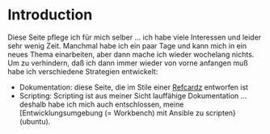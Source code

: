 # Introduction
Diese Seite pflege ich für mich selber ... ich habe viele Interessen und leider sehr wenig Zeit. Manchmal habe ich ein paar Tage und kann mich in ein neues Thema einarbeiten, aber dann mache ich wieder wochelang nichts. Um zu verhindern, daß ich dann immer wieder von vorne anfangen muß habe ich verschiedene Strategien entwickelt:

* Dokumentation: diese Seite, die im Stile einer [Refcardz](https://dzone.com/refcardz) entworfen ist
* Scripting: Scripting ist aus meiner Sicht lauffähige Dokumentation ... deshalb habe ich mich auch entschlossen, meine [Entwicklungsumgebung (= Workbench) mit Ansible zu scripten}(ubuntu).

